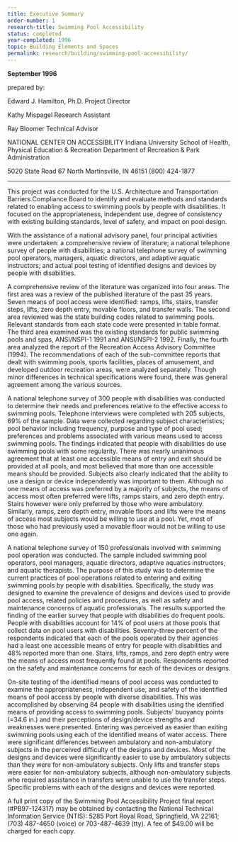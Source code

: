 ```yaml
---
title: Executive Summary
order-number: 1
research-title: Swimming Pool Accessibility
status: completed
year-completed: 1996
topic: Building Elements and Spaces
permalink: research/building/swimming-pool-accessibility/
---
```

**September 1996**

prepared by:

Edward J. Hamilton, Ph.D.
Project Director

Kathy Mispagel
Research Assistant

Ray Bloomer
Technical Advisor

NATIONAL CENTER ON ACCESSIBILITY
Indiana University
School of Health, Physical Education & Recreation
Department of Recreation & Park Administration

5020 State Road 67 North
Martinsville, IN 46151
(800) 424-1877


---


This project was conducted for the U.S. Architecture and Transportation Barriers Compliance Board to identify and evaluate methods and standards related to enabling access to swimming pools by people with disabilities. It focused on the appropriateness, independent use, degree of consistency with existing building standards, level of safety, and impact on pool design.

With the assistance of a national advisory panel, four principal activities were undertaken: a comprehensive review of literature; a national telephone survey of people with disabilities; a national telephone survey of swimming pool operators, managers, aquatic directors, and adaptive aquatic instructors; and actual pool testing of identified designs and devices by people with disabilities.

A comprehensive review of the literature was organized into four areas. The first area was a review of the published literature of the past 35 years. Seven means of pool access were identified: ramps, lifts, stairs, transfer steps, lifts, zero depth entry, movable floors, and transfer walls. The second area reviewed was the state building codes related to swimming pools. Relevant standards from each state code were presented in table format. The third area examined was the existing standards for public swimming pools and spas, ANSI/NSPI-1 1991 and ANSI/NSPI-2 1992. Finally, the fourth area analyzed the report of the Recreation Access Advisory Committee (1994). The recommendations of each of the sub-committee reports that dealt with swimming pools, sports facilities, places of amusement, and developed outdoor recreation areas, were analyzed separately. Though minor differences in technical specifications were found, there was general agreement among the various sources.

A national telephone survey of 300 people with disabilities was conducted to determine their needs and preferences relative to the effective access to swimming pools. Telephone interviews were completed with 205 subjects, 69% of the sample. Data were collected regarding subject characteristics; pool behavior including frequency, purpose and type of pool used; preferences and problems associated with various means used to access swimming pools. The findings indicated that people with disabilities do use swimming pools with some regularity. There was nearly unanimous agreement that at least one accessible means of entry and exit should be provided at all pools, and most believed that more than one accessible means should be provided. Subjects also clearly indicated that the ability to use a design or device independently was important to them. Although no one means of access was preferred by a majority of subjects, the means of access most often preferred were lifts, ramps stairs, and zero depth entry. Stairs however were only preferred by those who were ambulatory. Similarly, ramps, zero depth entry, movable floors and lifts were the means of access most subjects would be willing to use at a pool. Yet, most of those who had previously used a movable floor would not be willing to use one again.

A national telephone survey of 150 professionals involved with swimming pool operation was conducted. The sample included swimming pool operators, pool managers, aquatic directors, adaptive aquatics instructors, and aquatic therapists. The purpose of this study was to determine the current practices of pool operations related to entering and exiting swimming pools by people with disabilities. Specifically, the study was designed to examine the prevalence of designs and devices used to provide pool access, related policies and procedures, as well as safety and maintenance concerns of aquatic professionals. The results supported the finding of the earlier survey that people with disabilities do frequent pools. People with disabilities account for 14% of pool users at those pools that collect data on pool users with disabilities. Seventy-three percent of the respondents indicated that each of the pools operated by their agencies had a least one accessible means of entry for people with disabilities and 48% reported more than one. Stairs, lifts, ramps, and zero depth entry were the means of access most frequently found at pools. Respondents reported on the safety and maintenance concerns for each of the devices or designs.

On-site testing of the identified means of pool access was conducted to examine the appropriateness, independent use, and safety of the identified means of pool access by people with diverse disabilities. This was accomplished by observing 84 people with disabilities using the identified means of providing access to swimming pools. Subjects' buoyancy points (=34.6 in.) and their perceptions of design/device strengths and weaknesses were presented. Entering was perceived as easier than exiting swimming pools using each of the identified means of water access. There were significant differences between ambulatory and non-ambulatory subjects in the perceived difficulty of the designs and devices. Most of the designs and devices were significantly easier to use by ambulatory subjects than they were for non-ambulatory subjects. Only lifts and transfer steps were easier for non-ambulatory subjects, although non-ambulatory subjects who required assistance in transfers were unable to use the transfer steps. Specific problems with each of the designs and devices were reported.

A full print copy of the Swimming Pool Accessibility Project final report (#PB97-124317) may be obtained by contacting the National Technical Information Service (NTIS): 5285 Port Royal Road, Springfield, VA 22161; (703) 487-4650 (voice) or 703-487-4639 (tty). A fee of $49.00 will be charged for each copy.
